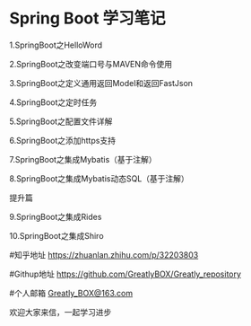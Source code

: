 # Spring Boot 学习笔记


1.SpringBoot之HelloWord

2.SpringBoot之改变端口号与MAVEN命令使用

3.SpringBoot之定义通用返回Model和返回FastJson

4.SpringBoot之定时任务

5.SpringBoot之配置文件详解

6.SpringBoot之添加https支持

7.SpringBoot之集成Mybatis（基于注解）

8.SpringBoot之集成Mybatis动态SQL（基于注解）





提升篇



9.SpringBoot之集成Rides

10.SpringBoot之集成Shiro


#知乎地址
https://zhuanlan.zhihu.com/p/32203803

#Githup地址
https://github.com/GreatlyBOX/Greatly_repository

#个人邮箱
Greatly_BOX@163.com


欢迎大家来信，一起学习进步


